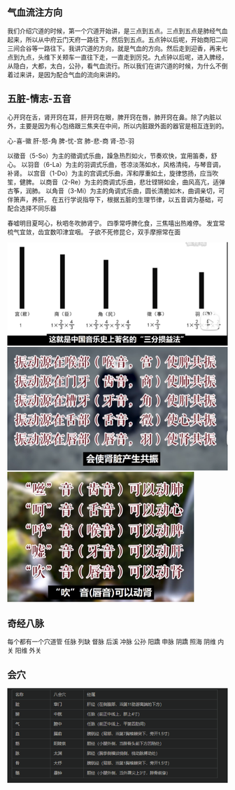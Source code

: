 ## 气血流注方向
我们介绍穴道的时候，第一个穴道开始讲，是三点到五点。三点到五点是肺经气血起来，所以从中府云门天府一路往下，然后到五点。五点钟以后呢，开始商阳二间三间合谷等一路往下。我讲穴道的方向，就是气血的方向。然后走到迎香，再来七点到九点，头维下关颊车一直往下走，一直走到厉兑。九点钟以后呢，进入脾经，从隐白，大都，太白，公孙，看气血流行。所以我们在讲穴道的时候，为什么不倒着过来讲，是因为配合气血的流向来讲的。

## 五脏-情志-五音

心开窍在舌，肾开窍在耳，肝开窍在眼，脾开窍在唇，肺开窍在鼻。除了内脏以外，主要是因为有心包络跟三焦夹在中间，所以内脏跟外面的器官是相互连到的。

心-喜-徽
肝-怒-角
脾-忧-宫
肺-悲-商
肾-恐-羽

以徵音（5-So）为主的徵调式乐曲，躁急热烈如火，节奏欢快，宜用笛奏，舒心。
以羽音（6-La）为主的羽调式乐曲，苍凉淡荡如水，风格清纯，与琴音调，补肾。
以宫音（1-Do）为主的宫调式乐曲，浑和厚重如土，旋律悠扬，应当吹笙，健脾。
以商音（2-Re）为主的商调式乐曲，悲壮铿锵如金，曲风高亢，适弹古筝，润肺。
以角音（3-Mi）为主的角调式乐曲，圆长清脆如木，曲调亲切，可伴箫声，养肝。
在五行学说指导下，根据五脏的生理节律，以五音调为基础，可配合选择不同乐器

春嘘明目夏呵心，秋呬冬吹肺肾宁。
四季常呼脾化食，三焦嘻出热难停。
发宜常梳气宜敛，齿宜数叩津宜咽。
子欲不死修昆仑，双手摩擦常在面

<img src="./三分损益法.png">

<img src="./共振.png">

<img src="./共振之音.png">

## 奇经八脉
每个都有一个穴道管
任脉 列缺
督脉 后溪
冲脉 公孙
阳蹻 申脉
阴蹻 照海
阴维 内关
阳维 外关

## 会穴

<img src="./八会穴.png">